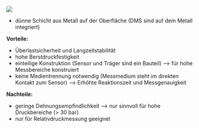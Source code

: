 ![](Pasted%20image%2020250428100214.png)
- dünne Schicht aus Metall auf der Oberfläche (DMS sind auf dem Metall integriert)

**Vorteile:**
- Überlastsicherheit und Langzeitstabilität
- hohe Berstdruckfestigkeit
- einteilige Konstruktion (Sensor und Träger sind ein Bauteil)
--> für hohe Messbereiche konstruiert 
- keine Medientrennung notwendig (Messmedium steht im direkten Kontakt zum Sensor)
--> Erhöhte Reaktionszeit und Messgenauigkeit

**Nachteile:**
- geringe Dehnungsempfindlichkeit
--> nur sinnvoll für hohe Druckbereiche (> 30 bar)
- nur für Relativdruckmessung geeignet